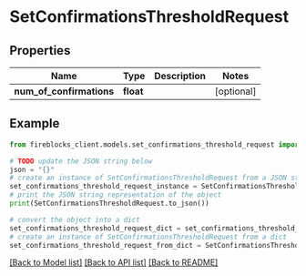 # SetConfirmationsThresholdRequest


## Properties

Name | Type | Description | Notes
------------ | ------------- | ------------- | -------------
**num_of_confirmations** | **float** |  | [optional] 

## Example

```python
from fireblocks_client.models.set_confirmations_threshold_request import SetConfirmationsThresholdRequest

# TODO update the JSON string below
json = "{}"
# create an instance of SetConfirmationsThresholdRequest from a JSON string
set_confirmations_threshold_request_instance = SetConfirmationsThresholdRequest.from_json(json)
# print the JSON string representation of the object
print(SetConfirmationsThresholdRequest.to_json())

# convert the object into a dict
set_confirmations_threshold_request_dict = set_confirmations_threshold_request_instance.to_dict()
# create an instance of SetConfirmationsThresholdRequest from a dict
set_confirmations_threshold_request_from_dict = SetConfirmationsThresholdRequest.from_dict(set_confirmations_threshold_request_dict)
```
[[Back to Model list]](../README.md#documentation-for-models) [[Back to API list]](../README.md#documentation-for-api-endpoints) [[Back to README]](../README.md)


